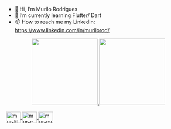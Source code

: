 - 👋 Hi, I’m Murilo Rodrigues
- 🌱 I’m currently learning Flutter/ Dart
- 📫 How to reach me my LinkedIn: https://www.linkedin.com/in/murilorod/

<div align="center">
  <a href="https://github.com/Murilou170">
  <img height="180em" src="https://github-readme-stats.vercel.app/api?username=Murilou170&show_icons=true&theme=dark&include_all_commits=true&count_private=true"/>
  <img height="180em" src="https://github-readme-stats.vercel.app/api/top-langs/?username=Murilou170&layout=compact&langs_count=7&theme=dark"/>
</div>
  
<div style="display: inline_block"><br>
  <img align="center" alt="mur-FL" height="30" width="40" src="https://cdn.jsdelivr.net/gh/devicons/devicon/icons/flutter/flutter-original.svg">
  <img align="center" alt="mur-c" height="30" width="40" src="https://cdn.jsdelivr.net/gh/devicons/devicon/icons/c/c-original.svg">
  <img align="center" alt="mur-py" height="30" width="40" src="https://cdn.jsdelivr.net/gh/devicons/devicon/icons/python/python-plain.svg">
  
  
